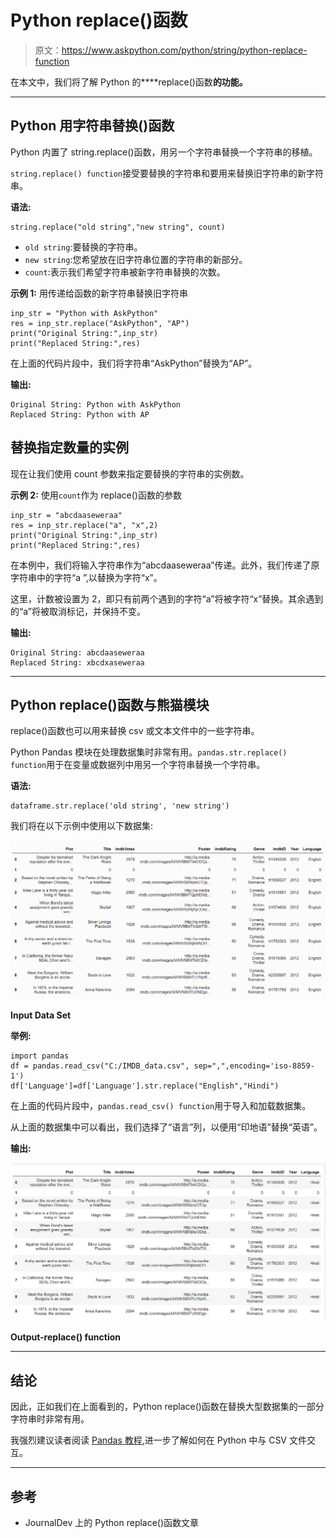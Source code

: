 # Python replace()函数

> 原文：<https://www.askpython.com/python/string/python-replace-function>

在本文中，我们将了解 Python 的****replace()函数**的功能。**

* * *

## Python 用字符串替换()函数

Python 内置了 string.replace()函数，用另一个字符串替换一个字符串的移植。

`string.replace() function`接受要替换的字符串和要用来替换旧字符串的新字符串。

**语法:**

```
string.replace("old string","new string", count)

```

*   `old string`:要替换的字符串。
*   `new string`:您希望放在旧字符串位置的字符串的新部分。
*   `count`:表示我们希望字符串被新字符串替换的次数。

**示例 1:** 用传递给函数的新字符串替换旧字符串

```
inp_str = "Python with AskPython"
res = inp_str.replace("AskPython", "AP")
print("Original String:",inp_str)
print("Replaced String:",res)

```

在上面的代码片段中，我们将字符串“AskPython”替换为“AP”。

**输出:**

```
Original String: Python with AskPython
Replaced String: Python with AP

```

## 替换指定数量的实例

现在让我们使用 count 参数来指定要替换的字符串的实例数。

**示例 2:** 使用`count`作为 replace()函数的参数

```
inp_str = "abcdaaseweraa"
res = inp_str.replace("a", "x",2)
print("Original String:",inp_str)
print("Replaced String:",res)

```

在本例中，我们将输入字符串作为“abcdaaseweraa”传递。此外，我们传递了原字符串中的字符“a ”,以替换为字符“x”。

这里，计数被设置为 2，即只有前两个遇到的字符“a”将被字符“x”替换。其余遇到的“a”将被取消标记，并保持不变。

**输出:**

```
Original String: abcdaaseweraa
Replaced String: xbcdxaseweraa

```

* * *

## Python replace()函数与熊猫模块

replace()函数也可以用来替换 csv 或文本文件中的一些字符串。

Python Pandas 模块在处理数据集时非常有用。`pandas.str.replace() function`用于在变量或数据列中用另一个字符串替换一个字符串。

**语法:**

```
dataframe.str.replace('old string', 'new string')

```

我们将在以下示例中使用以下数据集:

![Input Data Set](img/e9ef7e3a9109a9640822f41355ef6397.png)

**Input Data Set**

**举例:**

```
import pandas
df = pandas.read_csv("C:/IMDB_data.csv", sep=",",encoding='iso-8859-1')
df['Language']=df['Language'].str.replace("English","Hindi")

```

在上面的代码片段中，`pandas.read_csv() function`用于导入和加载数据集。

从上面的数据集中可以看出，我们选择了“语言”列，以便用“印地语”替换“英语”。

**输出:**

![Output-replace() function](img/7f83802f74d1d6c49c3838bb01e4e94d.png)

**Output-replace() function**

* * *

## 结论

因此，正如我们在上面看到的，Python replace()函数在替换大型数据集的一部分字符串时非常有用。

我强烈建议读者阅读 [Pandas 教程](https://www.askpython.com/python-modules/pandas),进一步了解如何在 Python 中与 CSV 文件交互。

* * *

## 参考

*   JournalDev 上的 Python replace()函数文章